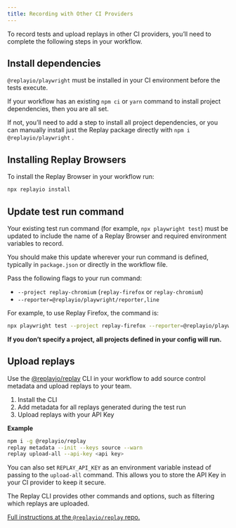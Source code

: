 ```yaml
---
title: Recording with Other CI Providers
---
```


To record tests and upload replays in other CI providers, you’ll need to complete the following steps in your workflow.

## Install dependencies

`@replayio/playwright` must be installed in your CI environment before the tests execute.

If your workflow has an existing `npm ci` or `yarn` command to install project dependencies, then you are all set.

If not, you’ll need to add a step to install all project dependencies, or you can manually install just the Replay package directly with `npm i @replayio/playwright` .

## Installing Replay Browsers

To install the Replay Browser in your workflow run:

```sh
npx replayio install
```

## Update test run command

Your existing test run command (for example, `npx playwright test`) must be updated to include the name of a Replay Browser and required environment variables to record.

You should make this update wherever your run command is defined, typically in `package.json` or directly in the workflow file.

Pass the following flags to your run command:

- `--project replay-chromium` (`replay-firefox` or `replay-chromium`)
- `--reporter=@replayio/playwright/reporter,line`

For example, to use Replay Firefox, the command is:

```sh
npx playwright test --project replay-firefox --reporter=@replayio/playwright/reporter,line
```

**If you don’t specify a project, all projects defined in your config will run.**

## Upload replays

Use the [@replayio/replay](https://github.com/replayio/replay-cli/tree/main/packages/replay) CLI in your workflow to add source control metadata and upload replays to your team.

1. Install the CLI
2. Add metadata for all replays generated during the test run
3. Upload replays with your API Key

**Example**

```bash
npm i -g @replayio/replay
replay metadata --init --keys source --warn
replay upload-all --api-key <api key>
```

You can also set `REPLAY_API_KEY` as an environment variable instead of passing to the `upload-all` command. This allows you to store the API Key in your CI provider to keep it secure.

The Replay CLI provides other commands and options, such as filtering which replays are uploaded.

[Full instructions at the `@replayio/replay` repo.](https://github.com/replayio/replay-cli/tree/main/packages/replay)

